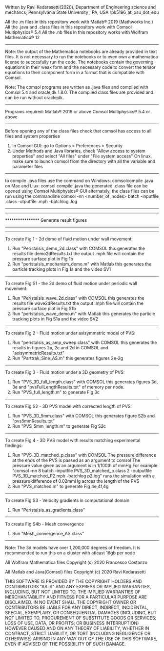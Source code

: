 ﻿Written by Ravi Kedarasetti(2020), Department of Engineering science and mechancs, Pennsylvania State University , PA, USA
rpk5196_at_psu_dot_edu

All the .m  files in this repository work with Matlab® 2019 (Mathworks Inc.)
All the .java and .class files in this repository work with Comsol Multiphysics® 5.4
All the .nb files in this repository works with Wolfram Mathematica® 12
**************************************************************************************************
Note: the output of the Mathematica notebooks are already provided in text files. It is not necessary to run the notebooks or to even own a mathematica license to succesfully run the code. The notebooks contain the governing equations in their weak form and the necessary code to convert the tensor equations to their component form in a format that is compatible with Comsol.

Note: The comsol programs are written as .java files and compiled with Comsol 5.4 and  oraclejdk 1.8.0. The compiled class files are provided and can be run without oraclejdk.


*************************************************************************************************
Programs required:
Matlab® 2019 or above
Comsol Multiphysics® 5.4 or above
************************************************************************************************
Before opening any of the class files check that comsol has access to all files and system properties
1. In Comsol GUI: go to Options > Preferences > Security 
2. Under Methods and Java libraries, check "Allow access to system properties" and select "All files" under "File system access"
On linux, make sure to launch comsol from the directory with all the variable and parameter files

***********************************************************************************************
to compile .java files use the command 
on Windows: comsolcompile <filename>.java
on Mac and Liux: comsol compile <filename>.java
the generated .class file can be opened using Comsol Multiphysics® GUI
alternately, the class files can be run using the commandline
comsol -nn <number_of_nodes> batch -inputfile <inputfile>.class -otputfile <outputfile>.mph -batchlog <logfile>.log

**********************************************************************************************
**************** 
**************** Generate result figures
****************
**********************************************************************************************
To create Fig 1 - 2d demo of fluid motion under wall movement:
1. Run "Peristalsis_demo_2d.class" with COMSOL
this generates the results file demo2dResults.txt
the output .mph file will contain the pressure surface plot in Fig 1b
2. Run "peristalsis_mechanism_demo.m" with Matlab
this generates the particle tracking plots in Fig 1a and the video SV1
**********************************************************************************************
To create Fig S1 - the 2d demo of fluid motion under periodic wall movement:
1. Run "Peristalsis_wave_2d.class" with COMSOL
this generates the results file wave2dResults.txt
the output .mph file will contain the pressure surface plot in Fig S1b
2. Run "peristalsis_wave_demo.m" with Matlab
this generates the particle tracking plots in Fig S1a and the video SV2
*********************************************************************************************
To create Fig 2 - Fluid motion under axisymmetric model of PVS:
1. Run "peristalsis_as_amp_sweep.class" with COMSOL
this generates the results in figures 2a, 2c and 2d in COMSOL and "axisymmetricResults.txt"
2. Run "Parttrak_Sine_AS.m" 
this generates figures 2e-2g
**********************************************************************************************
To create Fig 3 - Fluid motion under a 3D geometry of PVS:
1. Run "PVS_3D_full_length.class" with COMSOL
this generates figures 3d, 3e and "pvsFullLengthResults.txt"
of memory per node.
2. Run "PVS_full_length.m" to generate Fig 3c
**********************************************************************************************
To create Fig S2 - 3D PVS model with corrected length of PVS:
1. Run "PVS_3D_5mm.class" with COMSOL
this generates figure S2b and "pvs5mmResults.txt"
2. Run "PVS_5mm_length.m" to generate Fig S2c
**********************************************************************************************
To create Fig 4 - 3D PVS model with results matching experimental findings:
1. Run "PVS_3D_matched_p.class" with COMSOL
The pressure difference at the ends of the PVS is passed as an argument to comsol
The pressure value given as an argument is in 1/100th of mmHg
For example: 
"comsol -nn 8 batch -inputfile PVS_3D_matched_p.class 2 -outputfile PVS_3D_matched_P2.mph -batchlog p2.log"
runs the simulation with a pressure difference of 0.02mmHg across the length of the PVS
2. Run "PVS_matched.m" to generate Fig 4e,4f,4g
**********************************************************************************************
To create Fig S3 - Velocity gradients in computational domain
1. Run "Peristalsis_as_gradients.class"
**********************************************************************************************
To create Fig S4b - Mesh convergence
1. Run "Mesh_convergence_AS.class"
**********************************************************************************************

Note: The 3d models have over 1,200,000 degrees of freedom. It is recommended to run this on a cluster with atleast 16gb per node

All Wolfram Mathematica files
Copyright (c) 2020 Francesco Costanzo

All Matlab and Java(Comsol) files
Copyright (c) 2020 Ravi Kedarasetti 


THIS SOFTWARE IS PROVIDED BY THE COPYRIGHT HOLDERS AND CONTRIBUTORS "AS IS" AND ANY EXPRESS OR IMPLIED WARRANTIES, INCLUDING, BUT NOT LIMITED TO, THE IMPLIED WARRANTIES OF MERCHANTABILITY AND FITNESS FOR A PARTICULAR PURPOSE ARE DISCLAIMED. IN NO EVENT SHALL THE COPYRIGHT OWNER OR CONTRIBUTORS BE LIABLE FOR ANY DIRECT, INDIRECT, INCIDENTAL, SPECIAL, EXEMPLARY, OR CONSEQUENTIAL DAMAGES (INCLUDING, BUT NOT LIMITED TO, PROCUREMENT OF SUBSTITUTE GOODS OR SERVICES; LOSS OF USE, DATA, OR PROFITS; OR BUSINESS INTERRUPTION) HOWEVER CAUSED AND ON ANY THEORY OF LIABILITY, WHETHER IN CONTRACT, STRICT LIABILITY, OR TORT (INCLUDING NEGLIGENCE OR OTHERWISE) ARISING IN ANY WAY OUT OF THE USE OF THIS SOFTWARE, EVEN IF ADVISED OF THE POSSIBILITY OF SUCH DAMAGE.